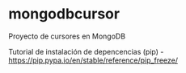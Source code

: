 # mongodbcursor
Proyecto de cursores en MongoDB

Tutorial de instalación de depencencias (pip) - https://pip.pypa.io/en/stable/reference/pip_freeze/
